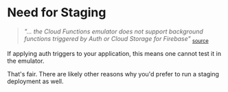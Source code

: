 # Need for Staging

>*"... the Cloud Functions emulator does not support background functions triggered by Auth or Cloud Storage for Firebase"* <sub>[source](https://firebase.google.com/docs/emulator-suite)</sub>

If applying auth triggers to your application, this means one cannot test it in the emulator.

That's fair. There are likely other reasons why you'd prefer to run a staging deployment as well.
